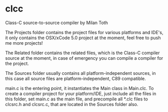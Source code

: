 clcc
====

Class-C source-to-source compiler by Milan Toth

The Projects folder contains the project files for various platforms and IDE's, it only contains the OSX/xCode 5.0 project at the moment, feel free to push me more projects!

The Related folder contains the related files, which is the Class-C compiler source at the moment, in case of emergency you can compile a compiler for the project.

The Sources folder usually contains all platform-independent sources, in this case all source files are platform-independent, C89 compatible.

main.c is the entering point, it instantiates the Main class in Main.clc. 
To create a compiler project for your platform/IDE, just include all the files in this folder, set main.c as the main file, and precompile all *.clc files to clcsrc.h and clcsrc.c, that are located in the Sources folder also.
